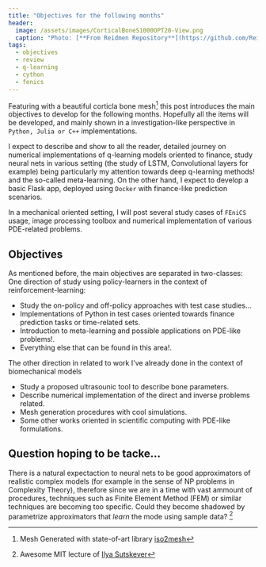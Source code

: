 ```yaml
---
title: "Objectives for the following months"
header:
  image: /assets/images/CorticalBoneS1000OPT20-View.png
  caption: "Photo: [**From Reidmen Repository**](https://github.com/Reidmen)"
tags: 
  - objectives
  - review
  - q-learning
  - cython
  - fenics
---
```


Featuring with a beautiful corticla bone mesh[^1] this post introduces the main objectives to develop for the following months.
Hopefully all the items will be developed, and mainly shown in a investigation-like perspective in `Python, Julia or C++` implementations. 

I expect to describe and show to all the reader, detailed journey on numerical implementations of q-learning models oriented to finance, study neural nets in various setting (the study of LSTM, Convolutional layers for example) being particularly my attention towards deep q-learning methods! and the so-called meta-learning.
On the other hand, I expect to develop a basic Flask app, deployed using `Docker` with finance-like prediction scenarios. 

In a mechanical oriented setting, I will post several study cases of `FEniCS` usage, image processing toolbox and numerical implementation of various PDE-related problems.

## Objectives

As mentioned before, the main objectives are separated in two-classes:
One direction of study using policy-learners in the context of reinforcement-learning:
  * Study the on-policy and off-policy approaches with test case studies...
  * Implementations of Python in test cases oriented towards finance prediction tasks or time-related sets.
  * Introduction to meta-learning and possible applications on PDE-like problems!.
  * Everything else that can be found in this area!.

The other direction in related to work I've already done in the context of biomechanical models
* Study a proposed ultrasounic tool to describe bone parameters.
* Describe numerical implementation of the direct and inverse problems related.
* Mesh generation procedures with cool simulations.
* Some other works oriented in scientific computing with PDE-like formulations.

## Question hoping to be tacke...

There is a natural expectaction to neural nets to be good approximators of realistic complex models (for example in the sense of NP problems in Complexity Theory), therefore since we are in a time with vast ammount of procedures, techniques such as Finite Element Method (FEM) or similar techniques are becoming too specific. Could they become shadowed by parametrize approximators that *learn* the mode using sample data? [^2]


[^1]: Mesh Generated with state-of-art library [iso2mesh](http://iso2mesh.sourceforge.net/cgi-bin/index.cgi)
[^2]: Awesome MIT lecture of [Ilya Sutskever](https://www.youtube.com/watch?v=9EN_HoEk3KY)